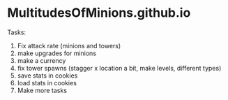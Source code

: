 # MultitudesOfMinions.github.io

Tasks:
<ol>
 <li>Fix attack rate (minions and towers)</li>
 <li>make upgrades for minions</li>
 <li>make a currency</li>
 <li>fix tower spawns (stagger x location a bit, make levels, different types)</li>
 <li>save stats in cookies</li>
 <li>load stats in cookies</li>
 <li>Make more tasks</li>
</ol>
